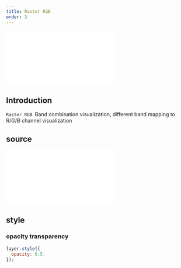 ```yaml
---
title: Raster RGB
order: 3
---
```


<embed src="@/docs/api/common/style.md"></embed>

## Introduction

`Raster RGB `Band combination visualization, different band mapping to R/G/B channel visualization

## source

<embed src="@/docs/api/common/source/raster/raster_rgb.zh.md"></embed>

## style

### opacity transparency

```js
layer.style({
  opacity: 0.5,
});
```
